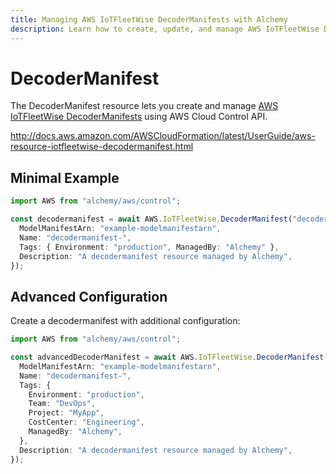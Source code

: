 ```yaml
---
title: Managing AWS IoTFleetWise DecoderManifests with Alchemy
description: Learn how to create, update, and manage AWS IoTFleetWise DecoderManifests using Alchemy Cloud Control.
---
```


# DecoderManifest

The DecoderManifest resource lets you create and manage [AWS IoTFleetWise DecoderManifests](https://docs.aws.amazon.com/iotfleetwise/latest/userguide/) using AWS Cloud Control API.

http://docs.aws.amazon.com/AWSCloudFormation/latest/UserGuide/aws-resource-iotfleetwise-decodermanifest.html

## Minimal Example

```ts
import AWS from "alchemy/aws/control";

const decodermanifest = await AWS.IoTFleetWise.DecoderManifest("decodermanifest-example", {
  ModelManifestArn: "example-modelmanifestarn",
  Name: "decodermanifest-",
  Tags: { Environment: "production", ManagedBy: "Alchemy" },
  Description: "A decodermanifest resource managed by Alchemy",
});
```

## Advanced Configuration

Create a decodermanifest with additional configuration:

```ts
import AWS from "alchemy/aws/control";

const advancedDecoderManifest = await AWS.IoTFleetWise.DecoderManifest("advanced-decodermanifest", {
  ModelManifestArn: "example-modelmanifestarn",
  Name: "decodermanifest-",
  Tags: {
    Environment: "production",
    Team: "DevOps",
    Project: "MyApp",
    CostCenter: "Engineering",
    ManagedBy: "Alchemy",
  },
  Description: "A decodermanifest resource managed by Alchemy",
});
```

